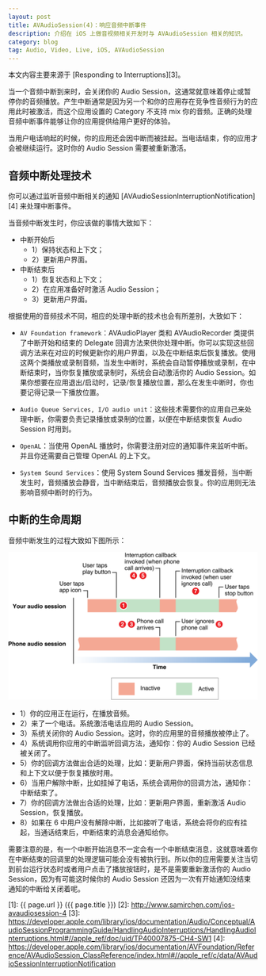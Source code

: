 ```yaml
---
layout: post
title: AVAudioSession(4)：响应音频中断事件
description: 介绍在 iOS 上做音视频相关开发时与 AVAudioSession 相关的知识。
category: blog
tag: Audio, Video, Live, iOS, AVAudioSession
---
```


本文内容主要来源于 [Responding to Interruptions][3]。


当一个音频中断到来时，会关闭你的 Audio Session，这通常就意味着停止或暂停你的音频播放。产生中断通常是因为另一个和你的应用存在竞争性音频行为的应用此时被激活，而这个应用设置的 Category 不支持 mix 你的音频。正确的处理音频中断事件能够让你的应用提供给用户更好的体验。

当用户电话响起的时候，你的应用还会因中断而被挂起。当电话结束，你的应用才会被继续运行。这时你的 Audio Session 需要被重新激活。

## 音频中断处理技术

你可以通过监听音频中断相关的通知 [AVAudioSessionInterruptionNotification][4] 来处理中断事件。

当音频中断发生时，你应该做的事情大致如下：

- 中断开始后  
	- 1）保持状态和上下文；
	- 2）更新用户界面。 
- 中断结束后  
	- 1）恢复状态和上下文；
	- 2）在应用准备好时激活 Audio Session；
	- 3）更新用户界面。  

根据使用的音频技术不同，相应的处理中断的技术也会有所差别，大致如下：

- `AV Foundation framework`：AVAudioPlayer 类和 AVAudioRecorder 类提供了中断开始和结束的 Delegate 回调方法来供你处理中断。你可以实现这些回调方法来在对应的时候更新你的用户界面，以及在中断结束后恢复播放。使用这两个类播放或录制音频，当发生中断时，系统会自动暂停播放或录制，在中断结束时，当你恢复播放或录制时，系统会自动激活你的 Audio Session。如果你想要在应用退出/启动时，记录/恢复播放位置，那么在发生中断时，你也要记得记录一下播放位置。

- `Audio Queue Services, I/O audio unit`：这些技术需要你的应用自己来处理中断，你需要负责记录播放或录制的位置，以便在中断结束恢复 Audio Session 时用到。

- `OpenAL`：当使用 OpenAL 播放时，你需要注册对应的通知事件来监听中断。并且你还需要自己管理 OpenAL 的上下文。

- `System Sound Services`：使用 System Sound Services 播发音频，当中断发生时，音频播放会静音，当中断结束后，音频播放会恢复。你的应用则无法影响音频中断时的行为。


## 中断的生命周期

音频中断发生的过程大致如下图所示：

![image](../../images/ios-avaudiosession/audio_session_interrupted.png)

- 1）你的应用正在运行，在播放音频。
- 2）来了一个电话。系统激活电话应用的 Audio Session。
- 3）系统关闭你的 Audio Session。这时，你的应用里的音频播放被停止了。
- 4）系统调用你应用的中断监听回调方法，通知你：你的 Audio Session 已经被关闭了。
- 5）你的回调方法做出合适的处理，比如：更新用户界面，保持当前状态信息和上下文以便于恢复播放时用。
- 6）当用户解除中断，比如挂掉了电话，系统会调用你的回调方法，通知你：中断结束了。
- 7）你的回调方法做出合适的处理，比如：更新用户界面，重新激活 Audio Session，恢复播放。
- 8）如果在 6 中用户没有解除中断，比如接听了电话，系统会将你的应有挂起，当通话结束后，中断结束的消息会通知给你。

需要注意的是，有一个中断开始消息不一定会有一个中断结束消息，这就意味着你在中断结束的回调里的处理逻辑可能会没有被执行到。所以你的应用需要关注当切到前台运行状态时或者用户点击了播放按钮时，是不是需要重新激活你的 Audio Session，因为有可能这时候你的 Audio Session 还因为一次有开始通知没结束通知的中断给关闭着呢。





[SamirChen]: http://www.samirchen.com "SamirChen"
[1]: {{ page.url }} ({{ page.title }})
[2]: http://www.samirchen.com/ios-avaudiosession-4
[3]: https://developer.apple.com/library/ios/documentation/Audio/Conceptual/AudioSessionProgrammingGuide/HandlingAudioInterruptions/HandlingAudioInterruptions.html#//apple_ref/doc/uid/TP40007875-CH4-SW1
[4]: https://developer.apple.com/library/ios/documentation/AVFoundation/Reference/AVAudioSession_ClassReference/index.html#//apple_ref/c/data/AVAudioSessionInterruptionNotification



